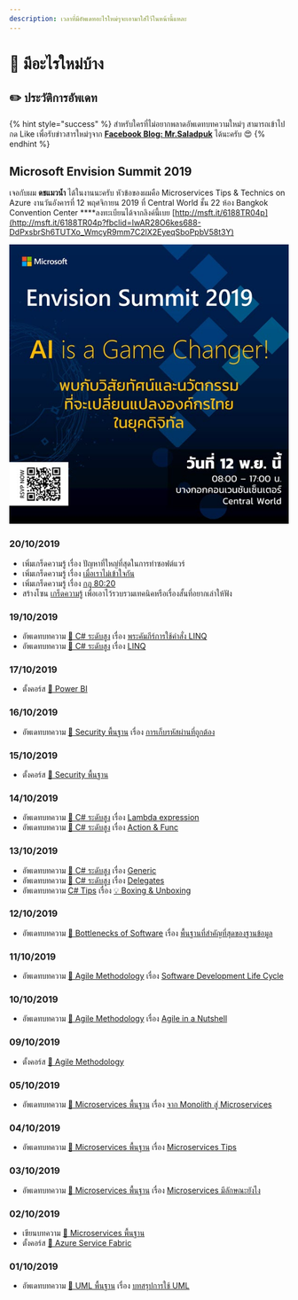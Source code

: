```yaml
---
description: เวลาที่มีอัพเดทอะไรใหม่ๆจะเอามาใส่ไว้ในหน้านี้แหละ
---
```


# 📰 มีอะไรใหม่บ้าง

## ✏️ ประวัติการอัพเดท

{% hint style="success" %}
สำหรับใครที่ไม่อยากพลาดอัพเดทบทความใหม่ๆ สามารถเข้าไปกด Like เพื่อรับข่าวสารใหม่ๆจาก [**Facebook Blog: Mr.Saladpuk**](https://www.facebook.com/mr.saladpuk) ได้นะครับ 😍
{% endhint %}

## **Microsoft Envision Summit 2019** 

เจอกับผม **ดชแมวน้ำ** ได้ในงานนะครับ หัวข้อของผมคือ Microservices Tips & Technics on Azure งานวันอังคารที่ 12 พฤศจิกายน 2019 ที่ Central World ชั้น 22 ห้อง Bangkok Convention Center ****ลงทะเบียนได้จากลิงค์นี้เบย [http://msft.it/6188TR04p](http://msft.it/6188TR04p?fbclid=IwAR28O6kes688-DdPxsbrSh6TUTXo_WmcyR9mm7C2lX2EyeqSboPpbV58t3Y)

![](../.gitbook/assets/image%20%28179%29.png)

### 20/10/2019

* เพิ่มเกร็ดความรู้ เรื่อง ปัญหาที่ใหญ่ที่สุดในการทำซอฟต์แวร์
* เพิ่มเกร็ดความรู้ เรื่อง [เมื่อเราไม่เข้าใจกัน](https://saladpuk.gitbook.io/learn/v/tips/undefined)
* เพิ่มเกร็ดความรู้ เรื่อง [กฎ 80:20](https://saladpuk.gitbook.io/learn/v/tips/80-20)
* สร้างโซน [เกร็ดความรู้](https://saladpuk.gitbook.io/learn/v/tips/) เพื่อเอาไว้รวบรวมเทคนิคหรือเรื่องสั้นที่อยากเล่าให้ฟัง

### 19/10/2019

* อัพเดทบทความ [👨 C\# ระดับสูง](https://saladpuk.gitbook.io/learn/beginner-1/csharp101/advanced) เรื่อง [พระคัมภีร์การใช้คำสั่ง LINQ](https://saladpuk.gitbook.io/learn/beginner-1/csharp101/advanced/linq-demo)
* อัพเดทบทความ [👨 C\# ระดับสูง](https://saladpuk.gitbook.io/learn/beginner-1/csharp101/advanced) เรื่อง [LINQ](https://saladpuk.gitbook.io/learn/beginner-1/csharp101/advanced/linq)

### 17/10/2019

* ตั้งคอร์ส [👶 Power BI](https://saladpuk.gitbook.io/learn/cloud/power-bi)

### 16/10/2019

* อัพเดทบทความ [👦 Security พื้นฐาน](https://saladpuk.gitbook.io/learn/basic/security101) เรื่อง [การเก็บรหัสผ่านที่ถูกต้อง](https://saladpuk.gitbook.io/learn/basic/security101/secure-password)

### 15/10/2019

* ตั้งคอร์ส [👦 Security พื้นฐาน](https://saladpuk.gitbook.io/learn/basic/security101)

### 14/10/2019

* อัพเดทบทความ [👨 C\# ระดับสูง](https://saladpuk.gitbook.io/learn/beginner-1/csharp101/advanced) เรื่อง [Lambda expression](https://saladpuk.gitbook.io/learn/beginner-1/csharp101/advanced/lambda-expression)
* อัพเดทบทความ [👨 C\# ระดับสูง](https://saladpuk.gitbook.io/learn/beginner-1/csharp101/advanced) เรื่อง [Action & Func](https://saladpuk.gitbook.io/learn/beginner-1/csharp101/advanced/action-and-func)

### 13/10/2019

* อัพเดทบทความ [👨 C\# ระดับสูง](https://saladpuk.gitbook.io/learn/beginner-1/csharp101/advanced) เรื่อง [Generic](https://saladpuk.gitbook.io/learn/beginner-1/csharp101/advanced/generic)
* อัพเดทบทความ [👨 C\# ระดับสูง](https://saladpuk.gitbook.io/learn/beginner-1/csharp101/advanced) เรื่อง [Delegates](https://saladpuk.gitbook.io/learn/beginner-1/csharp101/advanced/delegates)
* อัพเดทบทความ [C\# Tips](https://saladpuk.gitbook.io/learn/beginner-1/csharp101/tips) เรื่อง [💡 Boxing & Unboxing](https://saladpuk.gitbook.io/learn/beginner-1/csharp101/tips/boxing-and-unboxing)

### 12/10/2019

* อัพเดทบทความ [👦 Bottlenecks of Software](https://saladpuk.gitbook.io/learn/basic/bottlenecks) เรื่อง [พื้นฐานที่สำคัญที่สุดของฐานข้อมูล](https://saladpuk.gitbook.io/learn/basic/bottlenecks/work-with-db)

### 11/10/2019

* อัพเดทบทความ [👦 Agile Methodology](https://saladpuk.gitbook.io/learn/basic/agile-methodology) เรื่อง [Software Development Life Cycle](https://saladpuk.gitbook.io/learn/basic/agile-methodology/sdlc)

### 10/10/2019

* อัพเดทบทความ [👦 Agile Methodology](https://saladpuk.gitbook.io/learn/basic/agile-methodology) เรื่อง [Agile in a Nutshell](https://saladpuk.gitbook.io/learn/basic/agile-methodology/agile-in-a-nutshell)

### 09/10/2019

* ตั้งคอร์ส [👦 Agile Methodology](https://saladpuk.gitbook.io/learn/basic/agile-methodology)

### 05/10/2019

* อัพเดทบทความ [👶 Microservices พื้นฐาน](https://saladpuk.gitbook.io/learn/basic/microservices) เรื่อง [จาก Monolith สู่ Microservices](https://saladpuk.gitbook.io/learn/basic/microservices/monolith-services)

### 04/10/2019

* อัพเดทบทความ [👶 Microservices พื้นฐาน](https://saladpuk.gitbook.io/learn/basic/microservices) เรื่อง [Microservices Tips](https://saladpuk.gitbook.io/learn/basic/microservices/tips)

### 03/10/2019

* อัพเดทบทความ [👶 Microservices พื้นฐาน](https://saladpuk.gitbook.io/learn/basic/microservices) เรื่อง [Microservices มีลักษณะยังไง](https://saladpuk.gitbook.io/learn/basic/microservices/microservices)

### 02/10/2019

* เขียนบทความ [👶 Microservices พื้นฐาน](https://saladpuk.gitbook.io/learn/basic/microservices)
* ตั้งคอร์ส [👶 Azure Service Fabric](https://saladpuk.gitbook.io/learn/cloud/azure-service-fabric)

### 01/10/2019

* อัพเดทบทความ [👶 UML พื้นฐาน](https://saladpuk.gitbook.io/learn/basic/uml) เรื่อง [บทสรุปการใช้ UML](https://saladpuk.gitbook.io/learn/basic/uml/summary)

